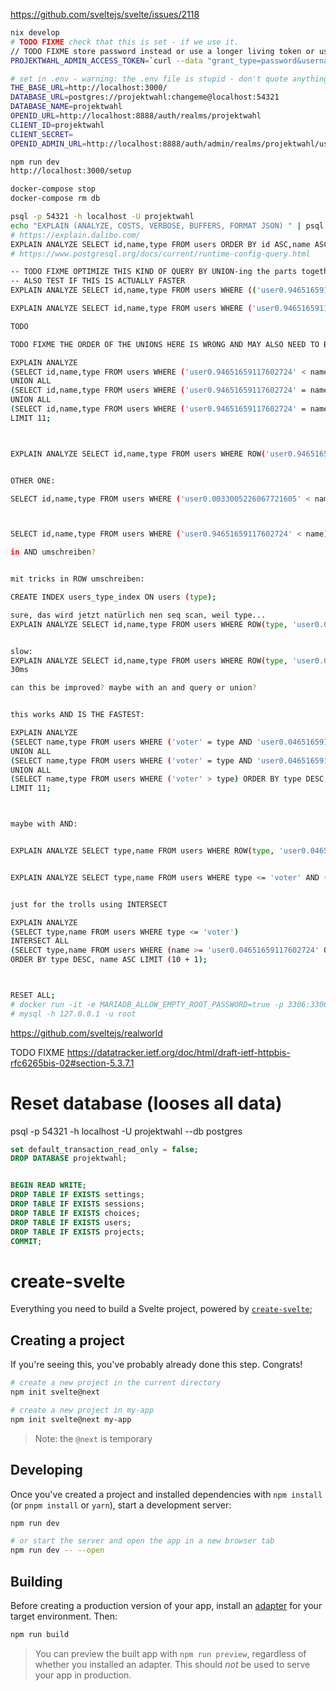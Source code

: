 <!--
SPDX-License-Identifier: AGPL-3.0-or-later
SPDX-FileCopyrightText: 2021 Moritz Hedtke <Moritz.Hedtke@t-online.de>
-->

https://github.com/sveltejs/svelte/issues/2118

```bash
nix develop
# TODO FIXME check that this is set - if we use it.
// TODO FIXME store password instead or use a longer living token or use oauth so we can refresh this
PROJEKTWAHL_ADMIN_ACCESS_TOKEN=`curl --data "grant_type=password&username=admin&password=admin&client_secret=secret&client_id=admin-cli" http://localhost:8888/auth/realms/master/protocol/openid-connect/token | jq -r .access_token`

# set in .env - warning: the .env file is stupid - don't quote anything and don't use comments
THE_BASE_URL=http://localhost:3000/
DATABASE_URL=postgres://projektwahl:changeme@localhost:54321
DATABASE_NAME=projektwahl
OPENID_URL=http://localhost:8888/auth/realms/projektwahl
CLIENT_ID=projektwahl
CLIENT_SECRET=
OPENID_ADMIN_URL=http://localhost:8888/auth/admin/realms/projektwahl/users

npm run dev
http://localhost:3000/setup

docker-compose stop
docker-compose rm db

psql -p 54321 -h localhost -U projektwahl
echo "EXPLAIN (ANALYZE, COSTS, VERBOSE, BUFFERS, FORMAT JSON) " | psql -p 54321 -h localhost -U projektwahl > analyze.json
# https://explain.dalibo.com/
EXPLAIN ANALYZE SELECT id,name,type FROM users ORDER BY id ASC,name ASC LIMIT (10 + 1); # why sorted after name
# https://www.postgresql.org/docs/current/runtime-config-query.html

-- TODO FIXME OPTIMIZE THIS KIND OF QUERY BY UNION-ing the parts together and also only ordering the id field
-- ALSO TEST IF THIS IS ACTUALLY FASTER
EXPLAIN ANALYZE SELECT id,name,type FROM users WHERE (('user0.94651659117602724' < name) OR ('user0.94651659117602724' = name AND 'voter' < type) OR ('user0.94651659117602724' = name AND 'voter' = type AND '0655c7e4-cc6a-4013-a0a5-d18b7ff48e44' < id) OR (NOT true AND NOT false)) AND name LIKE '%%' AND (true OR id = null) ORDER BY name ASC,type ASC,id ASC LIMIT (10 + 1);

EXPLAIN ANALYZE SELECT id,name,type FROM users WHERE ('user0.94651659117602724' < name) OR ('user0.94651659117602724' = name AND 'voter' < type) OR ('user0.94651659117602724' = name AND 'voter' = type AND '0655c7e4-cc6a-4013-a0a5-d18b7ff48e44' < id) ORDER BY name ASC,type ASC,id ASC LIMIT (10 + 1);

TODO

TODO FIXME THE ORDER OF THE UNIONS HERE IS WRONG AND MAY ALSO NEED TO BE ADJUSTED FOR BACKWARDS PAGINATION

EXPLAIN ANALYZE
(SELECT id,name,type FROM users WHERE ('user0.94651659117602724' < name) ORDER BY name ASC,type ASC,id ASC LIMIT (10 + 1))
UNION ALL
(SELECT id,name,type FROM users WHERE ('user0.94651659117602724' = name AND 'voter' < type) ORDER BY name ASC,type ASC,id ASC LIMIT (10 + 1))
UNION ALL
(SELECT id,name,type FROM users WHERE ('user0.94651659117602724' = name AND 'voter' = type AND '0655c7e4-cc6a-4013-a0a5-d18b7ff48e44' < id) ORDER BY name ASC,type ASC,id ASC LIMIT (10 + 1))
LIMIT 11;



EXPLAIN ANALYZE SELECT id,name,type FROM users WHERE ROW('user0.94651659117602724', 'voter', '0655c7e4-cc6a-4013-a0a5-d18b7ff48e44') < ROW(name, type, id) ORDER BY name ASC,type ASC,id ASC LIMIT (10 + 1);


OTHER ONE:

SELECT id,name,type FROM users WHERE ('user0.0033005226067721605' < name) OR ('user0.0033005226067721605' = name AND 'c7821916-0e40-4459-8746-2ad6bde37700' > id) ORDER BY name ASC,id DESC LIMIT (10 + 1);



SELECT id,name,type FROM users WHERE ('user0.94651659117602724' < name) OR ('user0.94651659117602724' = name AND 'c7821916-0e40-4459-8746-2ad6bde37700' > id) ORDER BY name ASC,id DESC LIMIT (10 + 1);

in AND umschreiben?


mit tricks in ROW umschreiben:

CREATE INDEX users_type_index ON users (type);

sure, das wird jetzt natürlich nen seq scan, weil type...
EXPLAIN ANALYZE SELECT id,name,type FROM users WHERE ROW(type, 'user0.04651659117602724', id) < ROW('wter', name, '0655c7e4-cc6a-4013-a0a5-d18b7ff48e44') ORDER BY type DESC, name ASC,id DESC LIMIT (10 + 1);


slow:
EXPLAIN ANALYZE SELECT id,name,type FROM users WHERE ROW(type, 'user0.04651659117602724', id) < ROW('voter', name, '0655c7e4-cc6a-4013-a0a5-d18b7ff48e44') ORDER BY type DESC, name ASC,id DESC LIMIT (10 + 1);
30ms

can this be improved? maybe with an and query or union?


this works AND IS THE FASTEST:

EXPLAIN ANALYZE
(SELECT name,type FROM users WHERE ('voter' = type AND 'user0.04651659117602724' = name AND '0655c7e4-cc6a-4013-a0a5-d18b7ff48e44' > id) ORDER BY type DESC, name ASC,id DESC LIMIT (10 + 1))
UNION ALL
(SELECT name,type FROM users WHERE ('voter' = type AND 'user0.04651659117602724' < name) ORDER BY type DESC, name ASC,id DESC LIMIT (10 + 1))
UNION ALL
(SELECT name,type FROM users WHERE ('voter' > type) ORDER BY type DESC, name ASC,id DESC LIMIT (10 + 1))
LIMIT 11;



maybe with AND:


EXPLAIN ANALYZE SELECT type,name FROM users WHERE ROW(type, 'user0.04651659117602724') < ROW('voter', name) ORDER BY type DESC, name ASC LIMIT (10 + 1);


EXPLAIN ANALYZE SELECT type,name FROM users WHERE type <= 'voter' AND (name >= 'user0.04651659117602724' OR type < 'voter') ORDER BY type DESC, name ASC LIMIT (10 + 1);


just for the trolls using INTERSECT

EXPLAIN ANALYZE
(SELECT type,name FROM users WHERE type <= 'voter')
INTERSECT ALL
(SELECT type,name FROM users WHERE (name >= 'user0.04651659117602724' OR type < 'voter'))
ORDER BY type DESC, name ASC LIMIT (10 + 1);



RESET ALL;
# docker run -it -e MARIADB_ALLOW_EMPTY_ROOT_PASSWORD=true -p 3306:3306 mariadb
# mysql -h 127.0.0.1 -u root
```

https://github.com/sveltejs/realworld

TODO FIXME https://datatracker.ietf.org/doc/html/draft-ietf-httpbis-rfc6265bis-02#section-5.3.7.1

# Reset database (looses all data)

psql -p 54321 -h localhost -U projektwahl --db postgres

```sql
set default_transaction_read_only = false;
DROP DATABASE projektwahl;


BEGIN READ WRITE;
DROP TABLE IF EXISTS settings;
DROP TABLE IF EXISTS sessions;
DROP TABLE IF EXISTS choices;
DROP TABLE IF EXISTS users;
DROP TABLE IF EXISTS projects;
COMMIT;
```

# create-svelte

Everything you need to build a Svelte project, powered by [`create-svelte`](https://github.com/sveltejs/kit/tree/master/packages/create-svelte);

## Creating a project

If you're seeing this, you've probably already done this step. Congrats!

```bash
# create a new project in the current directory
npm init svelte@next

# create a new project in my-app
npm init svelte@next my-app
```

> Note: the `@next` is temporary

## Developing

Once you've created a project and installed dependencies with `npm install` (or `pnpm install` or `yarn`), start a development server:

```bash
npm run dev

# or start the server and open the app in a new browser tab
npm run dev -- --open
```

## Building

Before creating a production version of your app, install an [adapter](https://kit.svelte.dev/docs#adapters) for your target environment. Then:

```bash
npm run build
```

> You can preview the built app with `npm run preview`, regardless of whether you installed an adapter. This should _not_ be used to serve your app in production.
